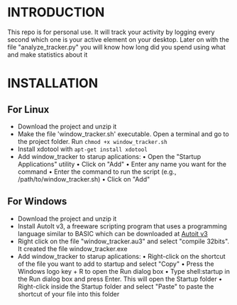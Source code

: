 # INTRODUCTION
This repo is for personal use. It will track your activity by logging every second which one is your active element on your desktop. Later on with the file "analyze_tracker.py" you will know how long did you spend using what and make statistics about it

# INSTALLATION
## For Linux
- Download the project and unzip it
- Make the file 'window_tracker.sh' executable. Open a terminal and go to the project folder. Run <code>chmod +x window_tracker.sh</code>
- Install xdotool with <code>apt-get install xdotool</code>
- Add window_tracker to starup aplications:
    • Open the "Startup Applications" utility
    • Click on "Add"
    • Enter any name you want for the command
    • Enter the command to run the script (e.g., /path/to/window_tracker.sh)
    • Click on "Add"

## For Windows
- Download the project and unzip it
- Install  AutoIt v3, a freeware scripting program that uses a programming language similar to BASIC which can be downloaded at [Autoit v3](https://www.autoitscript.com/cgi-bin/getfile.pl?autoit3/autoit-v3-setup.zip)
- Right click on the file "window_tracker.au3" and select "compile 32bits". It created the file window_tracker.exe
- Add window_tracker to starup aplications:
    • Right-click on the shortcut of the file you want to add to startup and select "Copy"
    • Press the Windows logo key + R to open the Run dialog box
    • Type shell:startup in the Run dialog box and press Enter. This will open the Startup folder
    • Right-click inside the Startup folder and select "Paste" to paste the shortcut of your file into this folder
